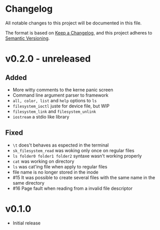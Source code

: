 # Changelog
All notable changes to this project will be documented in this file.

The format is based on [Keep a Changelog](https://keepachangelog.com/en/1.0.0/),
and this project adheres to [Semantic Versioning](https://semver.org/spec/v2.0.0.html).

# v0.2.0 - **unreleased**

## Added
 - More witty comments to the kerne panic screen
 - Command line argument parser to framework
 - `all, color, list` and `help` options to `ls`
 - `filesystem_ioctl` juste for device file, but WIP
 - `filesystem_link` and `filesystem_unlink`
 - `iostream` a stdio like library

## Fixed
 - `\t` does't behaves as espected in the terminal
 - `sk_filesystem_read` was woking only once on regular files
 - `ls folder0 folder1 folder2` syntaxe wasn't working properly
 - `cat` was working on directory
 - `ls` was cat'ing file when apply to regular files
 - file name is no longer stored in the inode
 - #15 It was possible to create several files with the same name in the same directory
 - #16 Page fault when reading from a invalid file descriptor

# v0.1.0 
 - Initial release
